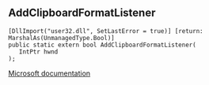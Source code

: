 ## AddClipboardFormatListener

```
[DllImport("user32.dll", SetLastError = true)] [return: MarshalAs(UnmanagedType.Bool)]
public static extern bool AddClipboardFormatListener(
   IntPtr hwnd
);
```

[Microsoft documentation](https://docs.microsoft.com/en-us/windows/win32/api/winuser/nf-winuser-addclipboardformatlistener)
